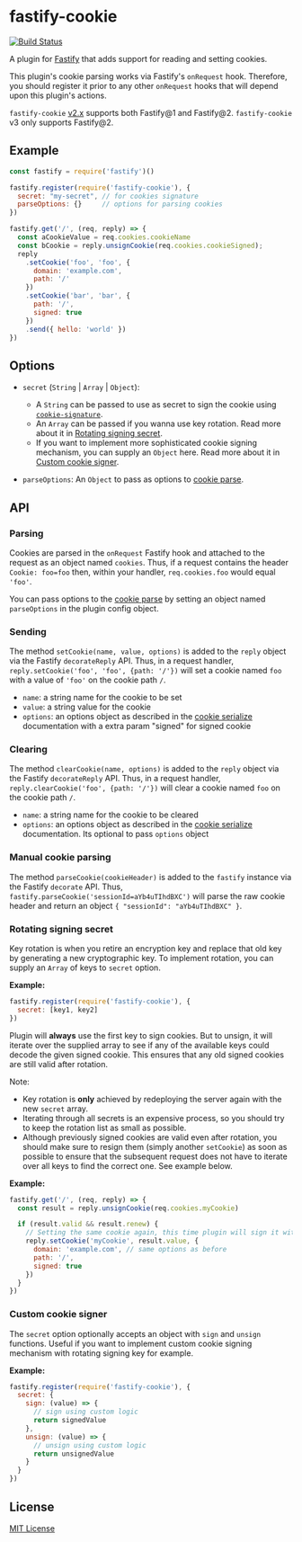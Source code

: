 # fastify-cookie

[![Build Status](https://travis-ci.org/fastify/fastify-cookie.svg?branch=master)](https://travis-ci.org/fastify/fastify-cookie)

A plugin for [Fastify](http://fastify.io/) that adds support for reading and
setting cookies.

This plugin's cookie parsing works via Fastify's `onRequest` hook. Therefore,
you should register it prior to any other `onRequest` hooks that will depend
upon this plugin's actions.

`fastify-cookie` [v2.x](https://github.com/fastify/fastify-cookie/tree/v2.x)
supports both Fastify@1 and Fastify@2.
`fastify-cookie` v3 only supports Fastify@2.

## Example

```js
const fastify = require('fastify')()

fastify.register(require('fastify-cookie'), {
  secret: "my-secret", // for cookies signature
  parseOptions: {}     // options for parsing cookies
})

fastify.get('/', (req, reply) => {
  const aCookieValue = req.cookies.cookieName
  const bCookie = reply.unsignCookie(req.cookies.cookieSigned);
  reply
    .setCookie('foo', 'foo', {
      domain: 'example.com',
      path: '/'
    })
    .setCookie('bar', 'bar', {
      path: '/',
      signed: true
    })
    .send({ hello: 'world' })
})
```

## Options

- `secret` (`String` | `Array` | `Object`):
  - A `String` can be passed to use as secret to sign the cookie using [`cookie-signature`](http://npm.im/cookie-signature).
  - An `Array` can be passed if you wanna use key rotation. Read more about it in [Rotating signing secret](#rotating-secret).
  - If you want to implement more sophisticated cookie signing mechanism, you can supply an `Object` here. Read more about it in [Custom cookie signer](#custom-cookie-signer).

- `parseOptions`: An `Object` to pass as options to [cookie parse](https://github.com/jshttp/cookie#cookieparsestr-options).

## API

### Parsing

Cookies are parsed in the `onRequest` Fastify hook and attached to the request
as an object named `cookies`. Thus, if a request contains the header
`Cookie: foo=foo` then, within your handler, `req.cookies.foo` would equal
`'foo'`.

You can pass options to the [cookie parse](https://github.com/jshttp/cookie#cookieparsestr-options) by setting an object named `parseOptions` in the plugin config object.

### Sending

The method `setCookie(name, value, options)` is added to the `reply` object
via the Fastify `decorateReply` API. Thus, in a request handler,
`reply.setCookie('foo', 'foo', {path: '/'})` will set a cookie named `foo`
with a value of `'foo'` on the cookie path `/`.

+ `name`: a string name for the cookie to be set
+ `value`: a string value for the cookie
+ `options`: an options object as described in the [cookie serialize][cs] documentation
  with a extra param "signed" for signed cookie


### Clearing

The method `clearCookie(name, options)` is added to the `reply` object
via the Fastify `decorateReply` API. Thus, in a request handler,
`reply.clearCookie('foo', {path: '/'})` will clear a cookie named `foo`
on the cookie path `/`.

+ `name`: a string name for the cookie to be cleared
+ `options`: an options object as described in the [cookie serialize][cs]
documentation. Its optional to pass `options` object

### Manual cookie parsing

The method `parseCookie(cookieHeader)` is added to the `fastify` instance
via the Fastify `decorate` API. Thus, `fastify.parseCookie('sessionId=aYb4uTIhdBXC')`
will parse the raw cookie header and return an object `{ "sessionId": "aYb4uTIhdBXC" }`.

[cs]: https://www.npmjs.com/package/cookie#options-1

<a name="rotating-secret"></a>
### Rotating signing secret

Key rotation is when you retire an encryption key and replace that old key by generating a new cryptographic key. To implement rotation, you can supply an `Array` of keys to `secret` option.

**Example:**
```js
fastify.register(require('fastify-cookie'), {
  secret: [key1, key2]
})
```

Plugin will **always** use the first key to sign cookies. But to unsign, it will iterate over the supplied array to see if any of the available keys could decode the given signed cookie. This ensures that any old signed cookies are still valid after rotation.

Note:
- Key rotation is **only** achieved by redeploying the server again with the new `secret` array.
- Iterating through all secrets is an expensive process, so you should try to keep the rotation list as small as possible.
- Although previously signed cookies are valid even after rotation, you should make sure to resign them (simply another `setCookie`) as soon as possible to ensure that the subsequent request does not have to iterate over all keys to find the correct one. See example below.

**Example:**
```js
fastify.get('/', (req, reply) => {
  const result = reply.unsignCookie(req.cookies.myCookie)

  if (result.valid && result.renew) {
    // Setting the same cookie again, this time plugin will sign it with a new key
    reply.setCookie('myCookie', result.value, {
      domain: 'example.com', // same options as before
      path: '/',
      signed: true
    })
  }
})
```

<a name="custom-cookie-signer"></a>
### Custom cookie signer

The `secret` option optionally accepts an object with `sign` and `unsign` functions. Useful if you want to implement custom cookie signing mechanism with rotating signing key for example.

**Example:**
```js
fastify.register(require('fastify-cookie'), {
  secret: {
    sign: (value) => {
      // sign using custom logic
      return signedValue
    },
    unsign: (value) => {
      // unsign using custom logic
      return unsignedValue
    }
  }
})
```

## License

[MIT License](http://jsumners.mit-license.org/)
